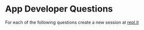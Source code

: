 # App Developer Questions

For each of the following questions create a new session at [repl.it](https://repl.it/)
